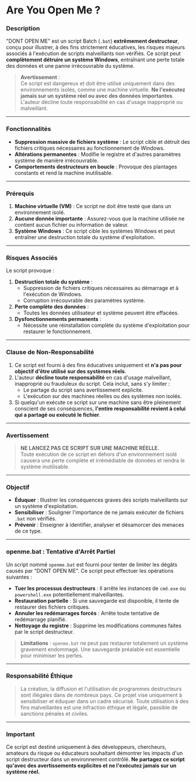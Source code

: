 # **Are You Open Me ?**

### **Description**

"DONT OPEN ME" est un script Batch (`.bat`) **extrêmement destructeur**, conçu pour illustrer, à des fins strictement éducatives, les risques majeurs associés à l'exécution de scripts malveillants non vérifiés. Ce script peut **complètement détruire un système Windows**, entraînant une perte totale des données et une panne irrécouvrable du système.

> **Avertissement** :\
> Ce script est dangereux et doit être utilisé uniquement dans des environnements isolés, comme une machine virtuelle. **Ne l'exécutez jamais sur un système réel ou avec des données importantes**. L'auteur décline toute responsabilité en cas d'usage inapproprié ou malveillant.

---

### **Fonctionnalités**

- **Suppression massive de fichiers système** : Le script cible et détruit des fichiers critiques nécessaires au fonctionnement de Windows.
- **Altérations permanentes** : Modifie le registre et d'autres paramètres système de manière irrécouvrable.
- **Comportements destructeurs en boucle** : Provoque des plantages constants et rend la machine inutilisable.

---

### **Prérequis**

1. **Machine virtuelle (VM)** : Ce script ne doit être testé que dans un environnement isolé.
2. **Aucune donnée importante** : Assurez-vous que la machine utilisée ne contient aucun fichier ou information de valeur.
3. **Système Windows** : Ce script cible les systèmes Windows et peut entraîner une destruction totale du système d'exploitation.

---

### **Risques Associés**

Le script provoque :

1. **Destruction totale du système** :
   - Suppression de fichiers critiques nécessaires au démarrage et à l'exécution de Windows.
   - Corruption irrécouvrable des paramètres système.
2. **Perte complète des données** :
   - Toutes les données utilisateur et système peuvent être effacées.
3. **Dysfonctionnements permanents** :
   - Nécessite une réinstallation complète du système d'exploitation pour restaurer le fonctionnement.

---

### **Clause de Non-Responsabilité**

1. Ce script est fourni à des fins éducatives uniquement et **n'a pas pour objectif d'être utilisé sur des systèmes réels**.
2. L'auteur **décline toute responsabilité** en cas d'usage malveillant, inapproprié ou frauduleux du script. Cela inclut, sans s'y limiter :
   - Le partage du script sans avertissement explicite.
   - L'exécution sur des machines réelles ou des systèmes non isolés.
3. Si quelqu'un exécute ce script sur une machine sans être pleinement conscient de ses conséquences, **l'entire responsabilité revient à celui qui a partagé ou exécuté le fichier**.

---

### **Avertissement**

> **NE LANCEZ PAS CE SCRIPT SUR UNE MACHINE RÉELLE.**\
> Toute exécution de ce script en dehors d'un environnement isolé causera une perte complète et irrémédiable de données et rendra le système inutilisable.

---

### **Objectif**

- **Éduquer** : Illustrer les conséquences graves des scripts malveillants sur un système d'exploitation.
- **Sensibiliser** : Souligner l'importance de ne jamais exécuter de fichiers `.bat` non vérifiés.
- **Prévenir** : Enseigner à identifier, analyser et désamorcer des menaces de ce type.

---

### **openme.bat : Tentative d'Arrêt Partiel**

Un script nommé `openme.bat` est fourni pour tenter de limiter les dégâts causés par "DONT OPEN ME". Ce script peut effectuer les opérations suivantes :

- **Tuer les processus destructeurs** : Il arrête les instances de `cmd.exe` ou `powershell.exe` potentiellement malveillantes.
- **Restauration partielle** : Si une sauvegarde est disponible, il tente de restaurer des fichiers critiques.
- **Annuler les redémarrages forcés** : Arrête toute tentative de redémarrage planifié.
- **Nettoyage du registre** : Supprime les modifications communes faites par le script destructeur.

> **Limitations** : `openme.bat` ne peut pas restaurer totalement un système gravement endommagé. Une sauvegarde préalable est essentielle pour minimiser les pertes.

---

### **Responsabilité Éthique**

> La création, la diffusion et l'utilisation de programmes destructeurs sont illégales dans de nombreux pays. Ce projet vise uniquement à sensibiliser et éduquer dans un cadre sécurisé. Toute utilisation à des fins malveillantes est une infraction éthique et légale, passible de sanctions pénales et civiles.

---

### **Important**

Ce script est destiné uniquement à des développeurs, chercheurs, amateurs du risque ou éducateurs souhaitant démontrer les impacts d'un script destructeur dans un environnement contrôlé. **Ne partagez ce script qu'avec des avertissements explicites et ne l'exécutez jamais sur un système réel.**

